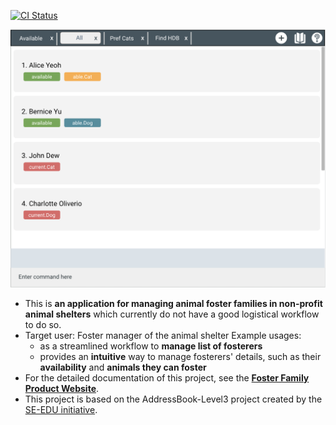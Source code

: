 [![CI Status](https://github.com/se-edu/addressbook-level3/workflows/Java%20CI/badge.svg)](https://github.com/AY2324S1-CS2103T-T13-4/tp/actions)

![Ui](docs/images/Ui.png)

* This is **an application for managing animal foster families in non-profit animal shelters** which currently do not have a good logistical workflow to do so.<br>
* Target user: Foster manager of the animal shelter
  Example usages:
  * as a streamlined workflow to **manage list of fosterers**
  * provides an **intuitive** way to manage fosterers' details, such as their **availability** and **animals they can foster**
* For the detailed documentation of this project, see the **[Foster Family Product Website](https://ay2324s1-cs2103t-t13-4.github.io/tp/)**.
* This project is based on the AddressBook-Level3 project created by the [SE-EDU initiative](https://se-education.org).

